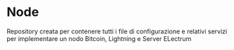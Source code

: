 # Node

Repository creata per contenere tutti i file di configurazione e relativi servizi per implementare un nodo Bitcoin, Lightning e Server ELectrum
